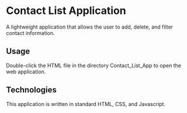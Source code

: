 # Contact List Application

A lightweight application that allows the user to add, delete, and filter contact information. 

## Usage

Double-click the HTML file in the directory Contact_List_App to open the web application. 

## Technologies

This application is written in standard HTML, CSS, and Javascript. 